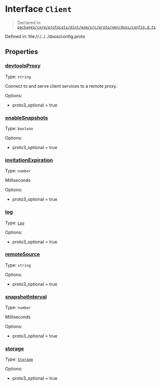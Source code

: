 # Interface `Client`
> Declared in [`packages/core/protocols/dist/esm/src/proto/gen/dxos/config.d.ts`]()

Defined in:
   file://./../../dxos/config.proto

## Properties
### [devtoolsProxy]()
Type: <code>string</code>

Connect to and serve client services to a remote proxy.

Options:
  - proto3_optional = true

### [enableSnapshots]()
Type: <code>boolean</code>

Options:
  - proto3_optional = true

### [invitationExpiration]()
Type: <code>number</code>

Milliseconds

Options:
  - proto3_optional = true

### [log]()
Type: <code>[Log](/api/@dxos/config/interfaces/Log)</code>

Options:
  - proto3_optional = true

### [remoteSource]()
Type: <code>string</code>

Options:
  - proto3_optional = true

### [snapshotInterval]()
Type: <code>number</code>

Milliseconds

Options:
  - proto3_optional = true

### [storage]()
Type: <code>[Storage](/api/@dxos/config/interfaces/Storage)</code>

Options:
  - proto3_optional = true
